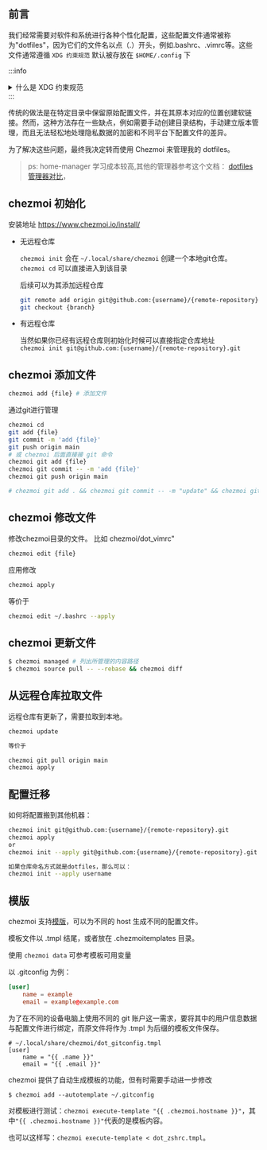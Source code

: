 ## 前言

我们经常需要对软件和系统进行各种个性化配置，这些配置文件通常被称为"dotfiles"，因为它们的文件名以点（.）开头，例如.bashrc、.vimrc等。这些文件通常遵循 `XDG 约束规范` 默认被存放在 `$HOME/.config` 下

:::info
<details>
<summary>什么是 XDG 约束规范</summary>

参考 [arch wiki XDG_Base_Directory](https://wiki.archlinux.org/title/XDG_Base_Directory)

[XDG Base Directory Specification](https://sspai.com/link?target=https%3A%2F%2Fspecifications.freedesktop.org%2Fbasedir-spec%2Fbasedir-spec-latest.html) 约束了不同类型的文件的存放位置和命名规则，主要包括配置文件，缓存文件，数据文件等。它的提出能极大地改善上述配置文件太凌乱的情况。

XDG 主要定义了三个很必须的路径，它很好地告诉了你，哪些是配置文件应该保留，哪些是缓存当空间不够时可以删除，软件依赖了哪些数据文件。

| 环境变量        | 说明                     | 默认值             |
| --------------- | ------------------------ | ------------------ |
| XDG_CONFIG_HOME | 软件的配置文件存放位置   | $HOME/.config      |
| XDG_CACHE_HOME  | 软件的缓存应该存放的位置 | $HOME/.cache       |
| XDG_DATA_HOME   | 软件的依赖数据存放的位置 | $HOME/.local/share |

</details>
:::

传统的做法是在特定目录中保留原始配置文件，并在其原本对应的位置创建软链接。然而，这种方法存在一些缺点，例如需要手动创建目录结构，手动建立版本管理，而且无法轻松地处理隐私数据的加密和不同平台下配置文件的差异。

为了解决这些问题，最终我决定转而使用 Chezmoi 来管理我的 dotfiles。

> ps: home-manager 学习成本较高,其他的管理器参考这个文档： [dotfiles 管理器对比](https://www.chezmoi.io/comparison-table/)，



## chezmoi 初始化
安装地址 https://www.chezmoi.io/install/
- 无远程仓库
  
    `chezmoi init` 会在 `~/.local/share/chezmoi` 创建一个本地git仓库。  
    `chezmoi cd` 可以直接进入到该目录  

    后续可以为其添加远程仓库  
    ```bash
    git remote add origin git@github.com:{username}/{remote-repository}.git
    git checkout {branch}
    ```

- 有远程仓库
  
    当然如果你已经有远程仓库则初始化时候可以直接指定仓库地址  
    `chezmoi init git@github.com:{username}/{remote-repository}.git`  

## chezmoi 添加文件

```bash
chezmoi add {file} # 添加文件
```
通过git进行管理
```bash
chezmoi cd
git add {file}
git commit -m 'add {file}'
git push origin main
# 或 chezmoi 后面直接接 git 命令
chezmoi git add {file}
chezmoi git commit -- -m 'add {file}'
chezmoi git push origin main

# chezmoi git add . && chezmoi git commit -- -m "update" && chezmoi git push
```

## chezmoi 修改文件
修改chezmoi目录的文件。 比如 chezmoi/dot_vimrc" 
```bash
chezmoi edit {file} 
```
应用修改
```bash
chezmoi apply 
```
等价于
```bash
chezmoi edit ~/.bashrc --apply
```

## chezmoi 更新文件
```bash
$ chezmoi managed # 列出所管理的内容路径
$ chezmoi source pull -- --rebase && chezmoi diff 
```

## 从远程仓库拉取文件

远程仓库有更新了，需要拉取到本地。

```bash
chezmoi update

等价于

chezmoi git pull origin main
chezmoi apply
```


## 配置迁移
如何将配置搬到其他机器：

```bash
chezmoi init git@github.com:{username}/{remote-repository}.git
chezmoi apply
or
chezmoi init --apply git@github.com:{username}/{remote-repository}.git

如果仓库命名方式就是dotfiles，那么可以：
chezmoi init --apply username 
```

## 模版
chezmoi 支持[模版](https://www.chezmoi.io/reference/templates/)，可以为不同的 host 生成不同的配置文件。

模板文件以 .tmpl 结尾，或者放在 .chezmoitemplates 目录。

使用 `chezmoi data` 可参考模板可用变量

以 .gitconfig 为例：

```toml
[user]
    name = example
    email = example@example.com
```
为了在不同的设备电脑上使用不同的 git 账户这一需求，要将其中的用户信息数据与配置文件进行绑定，而原文件将作为 .tmpl 为后缀的模板文件保存。

```
# ~/.local/share/chezmoi/dot_gitconfig.tmpl
[user]
    name = "{{ .name }}"
    email = "{{ .email }}"
```


chezmoi 提供了自动生成模板的功能，但有时需要手动进一步修改
```
$ chezmoi add --autotemplate ~/.gitconfig
```

对模板进行测试：`chezmoi execute-template "{{ .chezmoi.hostname }}"`，其中`"{{ .chezmoi.hostname }}"`代表的是模板内容。

也可以这样写：`chezmoi execute-template < dot_zshrc.tmpl`。



<!-- ## tips

不建议用于管理家目录之外 https://github.com/twpayne/chezmoi/discussions/1510#discussioncomment-2627391

-   config file，用于chezmoi自身的配置文件，默认为`~/.config/chezmoi/chezmoi.toml`。
-   使用`chezmoi unmanaged`可以列举所有不归属chezmoi管理的文件。
-   可以通过source state中的`.chezmoiignore`来显示阻止某些文件添加到chezmoi管理。
-   可以通过`chezmoi doctor`来检查当前主机上chezmoi的配置状况


```
# ~/test.tmpl
{{- $email := promptString "email" -}}
[data]
    email = "{{ $email }}"
```
通过 promptString 这个函数解析等下从命令行中传入的参数，并传入到配置文件中。
```
$ chezmoi execute-template --init --promptString email=example@example.com < ~/test.tmpl

[data]
    email = "example@example.com"
``` -->

<!-- ## 管理私有数据 -->
<!-- https://axionl.me/p/%E5%BD%92%E6%A1%A3-%E7%94%A8-chezmoi-%E7%AE%A1%E7%90%86%E9%85%8D%E7%BD%AE%E6%96%87%E4%BB%B6/ -->